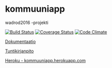 # kommuuniapp
wadrod2016 -projekti

[![Build Status](https://travis-ci.org/ilarinie/kommuuniapp.png)](https://travis-ci.org/ilarinie/kommuuniapp)
[![Coverage Status](https://coveralls.io/repos/github/ilarinie/kommuuniapp/badge.svg?branch=master)](https://coveralls.io/github/ilarinie/kommuuniapp?branch=master)
[![Code Climate](https://codeclimate.com/github/ilarinie/kommuuniapp/badges/gpa.svg)](https://codeclimate.com/github/ilarinie/kommuuniapp)

[Dokumentaatio](https://github.com/ilarinie/kommuuniapp/blob/master/docs/Kommuuniapp-dokumentaatio.pdf)

[Tuntikirjanpito](https://github.com/ilarinie/kommuuniapp/blob/master/docs/tuntikirjanpito.md)

[Heroku - kommuuniapp.herokuapp.com](http://kommuuniapp.herokuapp.com)


